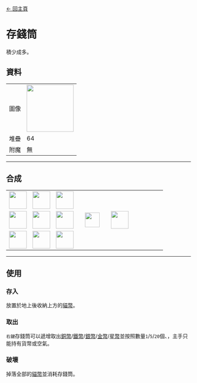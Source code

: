 [← 回主頁](../)
# 存錢筒
積少成多。

## 資料
<table>
    <tr><td align="end">圖像</td><td><img src="https://i.imgur.com/BhvKWY8.png" width="128"/></td></tr>
    <tr><td align="end">堆疊</td><td>64</td></tr>
    <tr><td align="end">附魔</td><td>無</td></tr>
</table>

---

## 合成
<table>
    <tr><td><img src="https://i.imgur.com/oy4arVO.png" width="48"/></td><td><img src="https://i.imgur.com/oy4arVO.png" width="48"/></td><td><img src="https://i.imgur.com/oy4arVO.png" width="48"/></td><td colspan="3"></td></tr>
    <tr><td><img src="https://i.imgur.com/oy4arVO.png" width="48"/></td><td><img src="https://i.imgur.com/wl43BjZ.png" width="48"/></td><td><img src="https://i.imgur.com/oy4arVO.png" width="48"/></td><td width="70" align="center"><img src="https://i.imgur.com/VE0KqIE.png" width="40"/></td><td><img src="https://i.imgur.com/BhvKWY8.png" width="48"/></td><td width="70"></td></tr>
    <tr><td><img src="https://i.imgur.com/oy4arVO.png" width="48"/></td><td><img src="https://i.imgur.com/oy4arVO.png" width="48"/></td><td><img src="https://i.imgur.com/oy4arVO.png" width="48"/></td><td colspan="3"></td></tr>
</table>

---

## 使用
### 存入
放置於地上後收納上方的[貓幣](coin.md)。

### 取出
`右鍵`存錢筒可以遞增取出[銅幣](coin.md)/[鐵幣](coin.md)/[銀幣](coin.md)/[金幣](coin.md)/[星幣](coin.md)並按照數量`1`/`5`/`20`個、，主手只能持有貨幣或空氣。

### 破壞
掉落全部的[貓幣](coin.md)並消耗存錢筒。